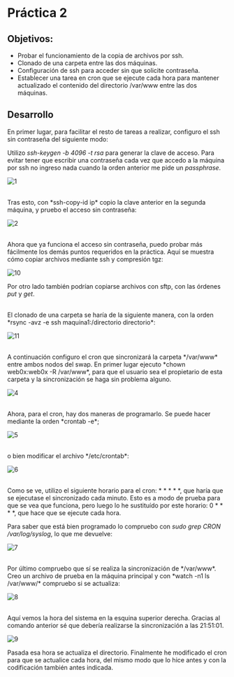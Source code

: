 # Práctica 2

## Objetivos:

- Probar el funcionamiento de la copia de archivos por ssh.
- Clonado de una carpeta entre las dos máquinas.
- Configuración de ssh para acceder sin que solicite contraseña.
- Establecer una tarea en cron que se ejecute cada hora para mantener
  actualizado el contenido del directorio /var/www entre las dos máquinas.

## Desarrollo

En primer lugar, para facilitar el resto de tareas a realizar, configuro el ssh sin contraseña del siguiente modo:

Utilizo *ssh-keygen -b 4096 -t rsa* para generar la clave de acceso. Para evitar tener que escribir una contraseña cada vez que accedo a la máquina por ssh no ingreso nada cuando la orden anterior me pide un *passphrase*.

![1](https://github.com/harvestcore/SWAP/blob/master/practicas/p2/images/1.PNG)


<br />
Tras esto, con *ssh-copy-id ip* copio la clave anterior en la segunda máquina, y pruebo el acceso sin contraseña:

![2](https://github.com/harvestcore/SWAP/blob/master/practicas/p2/images/2.PNG)

<br />
Ahora que ya funciona el acceso sin contraseña, puedo probar más fácilmente los demás puntos requeridos en la práctica. Aquí se muestra cómo copiar archivos mediante ssh y compresión tgz:

![10](https://github.com/harvestcore/SWAP/blob/master/practicas/p2/images/10.PNG)

Por otro lado también podrían copiarse archivos con sftp, con las órdenes *put* y *get*.

<br />
El clonado de una carpeta se haría de la siguiente manera, con la orden *rsync -avz -e ssh maquina1:/directorio directorio*:

![11](https://github.com/harvestcore/SWAP/blob/master/practicas/p2/images/11.PNG)


<br />
A continuación configuro el cron que sincronizará la carpeta */var/www* entre ambos nodos del swap. En primer lugar ejecuto *chown web0x:web0x -R /var/www*, para que el usuario sea el propietario de esta carpeta y la sincronización se haga sin problema alguno.

![4](https://github.com/harvestcore/SWAP/blob/master/practicas/p2/images/4.PNG)


<br />
Ahora, para el cron, hay dos maneras de programarlo. Se puede hacer mediante la orden *crontab -e*;

![5](https://github.com/harvestcore/SWAP/blob/master/practicas/p2/images/5.PNG)


<br />
o bien modificar el archivo */etc/crontab*:

![6](https://github.com/harvestcore/SWAP/blob/master/practicas/p2/images/6.PNG)


<br />
Como se ve, utilizo el siguiente horario para el cron: * * * * *, que haría que se ejecutase el sincronizado cada minuto. Esto es a modo de prueba para que se vea que funciona, pero luego lo he sustituído por este horario: 0 * * * *, que hace que se ejecute cada hora.

Para saber que está bien programado lo compruebo con *sudo grep CRON /var/log/syslog*, lo que me devuelve:

![7](https://github.com/harvestcore/SWAP/blob/master/practicas/p2/images/7.PNG)


<br />
Por último compruebo que sí se realiza la sincronización de */var/www*. Creo un archivo de prueba en la máquina principal y con *watch -n1 ls /var/www/* compruebo si se actualiza:

![8](https://github.com/harvestcore/SWAP/blob/master/practicas/p2/images/8.PNG)


<br />
Aquí vemos la hora del sistema en la esquina superior derecha. Gracias al comando anterior sé que debería realizarse la sincronización a las 21:51:01.

![9](https://github.com/harvestcore/SWAP/blob/master/practicas/p2/images/9.PNG)



Pasada esa hora se actualiza el directorio. Finalmente he modificado el cron para que se actualice cada hora, del mismo modo que lo hice antes y con la codificación también antes indicada.
